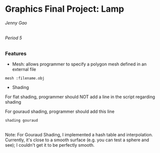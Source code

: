 # Graphics Final Project: Lamp
###### Jenny Gao
###### Period 5

### Features
+ Mesh: allows programmer to specify a polygon mesh defined in an external file
```
mesh :filename.obj
```
+ Shading

For flat shading, programmer should NOT add a line in the script regarding shading

For gouraud shading, programmer should add this line
```
shading gouraud
```
<br>
Note: For Gouraud Shading, I implemented a hash table and interpolation. Currently, it's close to a smooth surface (e.g. you can test a sphere and see); I couldn't get it to be perfectly smooth.

